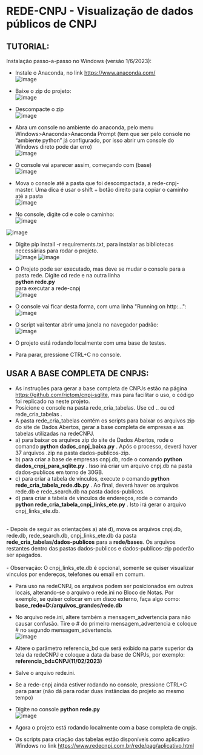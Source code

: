 # REDE-CNPJ - Visualização de dados públicos de CNPJ

## TUTORIAL:
Instalação passo-a-passo no Windows (versão 1/6/2023):<br> 

- Instale o Anaconda, no link https://www.anaconda.com/<br>
![image](https://user-images.githubusercontent.com/71139693/179334927-750cff12-88ce-4102-b004-05a9f005c470.png)

- Baixe o zip do projeto:<br>
![image](https://user-images.githubusercontent.com/71139693/179334945-881453bc-2da8-468e-99e4-0a4a9affdcaf.png)

- Descompacte o zip<br>
![image](https://user-images.githubusercontent.com/71139693/179334963-dff2b823-d932-4553-be3f-52d466266728.png)

- Abra um console no ambiente do anaconda, pelo menu Windows>Anaconda>Anaconda Prompt (tem que ser pelo console no “ambiente python” já configurado, por isso abrir um console do Windows direto pode dar erro)<br>
![image](https://user-images.githubusercontent.com/71139693/179335002-31a9888c-3659-4236-9e01-db8a4054cfd0.png)

- O console vai aparecer assim, começando com (base)<br>
![image](https://user-images.githubusercontent.com/71139693/179335162-cd0fa7e1-0425-46e8-a2a6-6697af9edecc.png)

- Mova o console até a pasta que foi descompactada, a rede-cnpj-master. Uma dica é usar o shift + botão direito para copiar o caminho até a pasta<br>
![image](https://user-images.githubusercontent.com/71139693/179335410-6f935843-d8ce-4b83-8fcf-7ff051751353.png)

- No console, digite cd e cole o caminho:<br>
![image](https://user-images.githubusercontent.com/71139693/179335454-d52e449c-2fc9-4fd1-8ca9-d3b3d475ecd9.png)

![image](https://user-images.githubusercontent.com/71139693/179335459-3c537cea-f1b8-4232-b106-5684c0c071fc.png)

- Digite pip install -r requirements.txt, para instalar as bibliotecas necessárias para rodar o projeto.<br>
![image](https://user-images.githubusercontent.com/71139693/179335475-ab1279d7-c96f-40d8-9109-90449efb88b5.png)
![image](https://user-images.githubusercontent.com/71139693/179335482-85938f00-3176-45ed-82be-d51b54c30e6b.png)

- O Projeto pode ser executado, mas deve se mudar o console para a pasta rede. Digite cd rede <Enter> e na outra linha<br>
 <b>python rede.py</b><br>
para executar a rede-cnpj<br>
![image](https://user-images.githubusercontent.com/71139693/179335510-4f092b99-c988-4c02-a22d-200f500d8d42.png)

 - O console vai ficar desta forma, com uma linha "Running on http:...":<br>
 ![image](https://user-images.githubusercontent.com/71139693/179633950-4f5e28c8-fafb-4b63-8ff5-8e3696da36e9.png)

 - O script vai tentar abrir uma janela no navegador padrão:<br>
  ![image](https://user-images.githubusercontent.com/71139693/179335572-768b1699-a92d-4ddc-92af-538b8a07f145.png)

 - O projeto está rodando localmente com uma base de testes.
 - Para parar, pressione CTRL+C no console. 
 
  
 ## USAR A BASE COMPLETA DE CNPJS: <br>
 - As instruções para gerar a base completa de CNPJs estão na página https://github.com/rictom/cnpj-sqlite, mas para facilitar o uso, o código foi replicado na neste projeto.<br>
 - Posicione o console na pasta rede_cria_tabelas. Use cd .. ou cd rede_cria_tabelas .<br>
 - A pasta rede_cria_tabelas contém os scripts para baixar os arquivos zip do site de Dados Abertos, gerar a base completa de empresas e as tabelas utilizadas na redeCNPJ.<br>
 - a) para baixar os arquivos zip do site de Dados Abertos, rode o comando <b>python dados_cnpj_baixa.py</b> . Após o processo, deverá haver 37 arquivos .zip na pasta dados-publicos-zip. <br>
 - b) para criar a base de empresas cnpj.db, rode o comando <b>python dados_cnpj_para_sqlite.py</b> . Isso irá criar um arquivo cnpj.db na pasta dados-publicos em torno de 30GB.<br>
 - c) para criar a tabela de vínculos, execute o comando <b>python rede_cria_tabela_rede.db.py</b> . Ao final, deverá haver os arquivos rede.db e rede_search.db na pasta dados-publicos.<br>
 - d) para criar a tabela de vínculos de endereços, rode o comando <b>python rede_cria_tabela_cnpj_links_ete.py</b> . Isto irá gerar o arquivo cnpj_links_ete.db.<br>

<br>
 - Depois de seguir as orientações a) até d), mova os arquivos cnpj.db, rede.db, rede_search.db, cnpj_links_ete.db da pasta <b>rede_cria_tabelas/dados-publicos</b> para a <b>rede/bases</b>. Os arquivos restantes dentro das pastas dados-publicos e dados-publicos-zip poderão ser apagados.<br>
<br>
 - Observação: O cnpj_links_ete.db é opcional, somente se quiser visualizar vinculos por endereços, telefones ou email em comum.<br>

 - Para uso na redeCNPJ, os arquivos podem ser posicionados em outros locais, alterando-se o arquivo o rede.ini no Bloco de Notas. Por exemplo, se quiser colocar em um disco externo, faça algo como:<br>
<b>base_rede=D:/arquivos_grandes/rede.db</b><br>

 - No arquivo rede.ini, altere também a mensagem_advertencia para não causar confusão. Tire o # do primeiro mensagem_advertencia e coloque #  no segundo mensagem_advertencia. <br>
   ![image](https://user-images.githubusercontent.com/71139693/179335724-39085411-4caf-4ee5-ac5b-275ff195a8a8.png)
 - Altere o parâmetro referencia_bd que será exibido na parte superior da tela da redeCNPJ e coloque a data da base de CNPJs, por exemplo:<br>
   <b>referencia_bd=CNPJ(11/02/2023)</b><br>
 - Salve o arquivo rede.ini. <br>
 - Se a rede-cnpj ainda estiver rodando no console, pressione CTRL+C para parar (não dá para rodar duas instâncias do projeto ao mesmo tempo)<br>
 - Digite no console <b>python rede.py</b><br>
![image](https://user-images.githubusercontent.com/71139693/179335747-16939bf1-0f02-4329-849d-d41677f05920.png)

 - Agora o projeto está rodando localmente com a base completa de cnpjs.<br>


 - Os scripts para criação das tabelas estão disponíveis como aplicativo Windows no link https://www.redecnpj.com.br/rede/pag/aplicativo.html<br>


  
  


